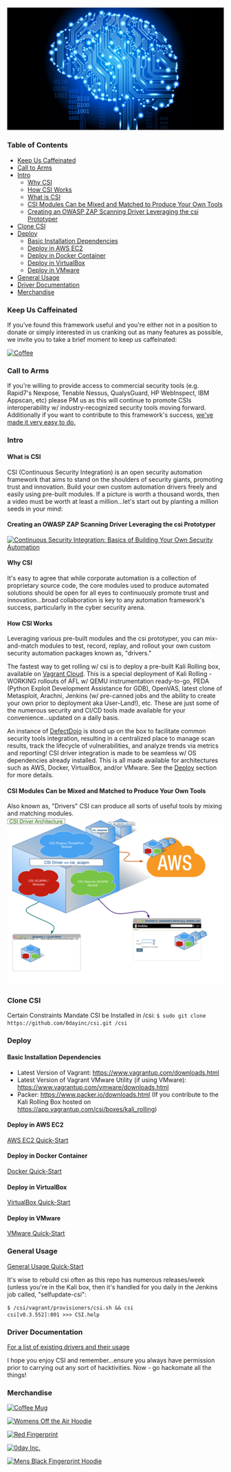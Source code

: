 ![CSI](https://github.com/0dayinc/csi/blob/master/documentation/virtualbox-gui_wallpaper.jpg)

### **Table of Contents** ###
- [Keep Us Caffeinated](#keep-us-caffeinated)
- [Call to Arms](#call-to-arms)
- [Intro](#intro)
  * [Why CSI](#why-csi)
  * [How CSI Works](#how-csi-works)
  * [What is CSI](#what-is-csi)
  * [CSI Modules Can be Mixed and Matched to Produce Your Own Tools](#csi-modules-can-be-mixed-and-matched-to-produce-your-own-tools)
  * [Creating an OWASP ZAP Scanning Driver Leveraging the csi Prototyper](#creating-an-owasp-zap-scanning-driver-leveraging-the-csi-prototyper)
- [Clone CSI](#clone-csi)
- [Deploy](#deploy)
  * [Basic Installation Dependencies](#basic-installation-dependencies)
  * [Deploy in AWS EC2](#deploy-in-aws-ec2)
  * [Deploy in Docker Container](#deploy-in-docker-container)
  * [Deploy in VirtualBox](#deploy-in-virtualbox)
  * [Deploy in VMware](#deploy-in-vmware)
- [General Usage](#general-usage)
- [Driver Documentation](#driver-documentation)
- [Merchandise](#merchandise)


### **Keep Us Caffeinated** ###
If you've found this framework useful and you're either not in a position to donate or simply interested in us cranking out as many features as possible, we invite you to take a brief moment to keep us caffeinated:

[![Coffee](https://www.buymeacoffee.com/assets/img/custom_images/orange_img.png)](https://buymeacoff.ee/0dayinc)

### **Call to Arms** ###
If you're willing to provide access to commercial security tools (e.g. Rapid7's Nexpose, Tenable Nessus, QualysGuard, HP WebInspect, IBM Appscan, etc) please PM us as this will continue to promote CSIs interoperability w/ industry-recognized security tools moving forward.  Additionally if you want to contribute to this framework's success, [we've made it very easy to do.](https://cash.me/$fundcsi)


### **Intro** ###
#### **What is CSI** ####
CSI (Continuous Security Integration) is an open security automation framework that aims to stand on the shoulders of security giants, promoting trust and innovation.  Build your own custom automation drivers freely and easily using pre-built modules.  If a picture is worth a thousand words, then a video must be worth at least a million...let's start out by planting a million seeds in your mind:

#### **Creating an OWASP ZAP Scanning Driver Leveraging the csi Prototyper** ####
[![Continuous Security Integration: Basics of Building Your Own Security Automation ](https://i.ytimg.com/vi/MLSqd5F-Bjw/0.jpg)](https://youtu.be/MLSqd5F-Bjw)

#### **Why CSI** ####
It's easy to agree that while corporate automation is a collection of proprietary source code, the core modules used to produce automated solutions should be open for all eyes to continuously promote trust and innovation...broad collaboration is key to any automation framework's success, particularly in the cyber security arena.  

#### **How CSI Works** ####
Leveraging various pre-built modules and the csi prototyper, you can mix-and-match modules to test, record, replay, and rollout your own custom security automation packages known as, "drivers."  

The fastest way to get rolling w/ csi is to deploy a pre-built Kali Rolling box, available on [Vagrant Cloud](https://app.vagrantup.com/csi/boxes/kali_rolling).  This is a special deployment of Kali Rolling - WORKING rollouts of AFL w/ QEMU instrumentation ready-to-go, PEDA (Python Exploit Development Assistance for GDB), OpenVAS, latest clone of Metasploit, Arachni, Jenkins (w/ pre-canned jobs and the ability to create your own prior to deployment aka User-Land!), etc.  These are just some of the numerous security and CI/CD tools made available for your convenience...updated on a daily basis.  

An instance of [DefectDojo](http://defectdojo.readthedocs.io/en/latest/) is stood up on the box to facilitate common security tools integration, resulting in a centralized place to manage scan results, track the lifecycle of vulnerabilities, and analyze trends via metrics and reporting!  CSI driver integration is made to be seamless w/ OS dependencies already installed.  This is all made available for architectures such as AWS, Docker, VirtualBox, and/or VMware.  See the [Deploy](#deploy) section for more details.

#### **CSI Modules Can be Mixed and Matched to Produce Your Own Tools** ####
Also known as, "Drivers" CSI can produce all sorts of useful tools by mixing and matching modules.
![CSI](https://github.com/0dayinc/csi/blob/master/documentation/CSI_Driver_Arch.png)



### **Clone CSI** ###
Certain Constraints Mandate CSI be Installed in /csi:
 `$ sudo git clone https://github.com/0dayinc/csi.git /csi`



### **Deploy** ###
#### **Basic Installation Dependencies** ###
- Latest Version of Vagrant: https://www.vagrantup.com/downloads.html
- Latest Version of Vagrant VMware Utility (if using VMware): https://www.vagrantup.com/vmware/downloads.html
- Packer: https://www.packer.io/downloads.html (If you contribute to the Kali Rolling Box hosted on https://app.vagrantup.com/csi/boxes/kali_rolling)

#### **Deploy in AWS EC2** ####
[AWS EC2 Quick-Start](https://github.com/0dayinc/csi/wiki/Deploy-CSI-in-AWS-EC2-on-Top-of-Kali-Rolling)



#### **Deploy in Docker Container** ####
[Docker Quick-Start](https://github.com/0dayinc/csi/wiki/Deploy-CSI-in-Docker-Container)


#### **Deploy in VirtualBox** ####
[VirtualBox Quick-Start](https://github.com/0dayinc/csi/wiki/Deploy-CSI-in-VirtualBox-on-Top-of-Kali-Rolling)
  

#### **Deploy in VMware** ####
[VMware Quick-Start](https://github.com/0dayinc/csi/wiki/Deploy-CSI-in-VMware-on-Top-of-Kali-Rolling)



### **General Usage** ###
[General Usage Quick-Start](https://github.com/0dayinc/csi/wiki/General-CSI-Usage)

It's wise to rebuild csi often as this repo has numerous releases/week (unless you're in the Kali box, then it's handled for you daily in the Jenkins job called, "selfupdate-csi":
  ```
  $ /csi/vagrant/provisioners/csi.sh && csi
  csi[v0.3.552]:001 >>> CSI.help
  ```


### **Driver Documentation** ###
[For a list of existing drivers and their usage](https://github.com/0dayinc/csi/wiki/CSI-Driver-Documentation)



I hope you enjoy CSI and remember...ensure you always have permission prior to carrying out any sort of hacktivities.  Now - go hackomate all the things!

### **Merchandise** ###

[![Coffee Mug](https://image.spreadshirtmedia.com/image-server/v1/products/T949A2PA1998PT25X7Y0D1020472684FS8982/views/3,width=650,height=650,appearanceId=2,backgroundColor=f6f6f6,crop=detail,modelId=1333,version=1546851285/https0dayinccom.jpg)](https://shop.spreadshirt.com/0day/redfingerprint-A5c3e49cd1cbf3a0b9596ae58?productType=949&appearance=2&size=29)

[![Womens Off the Air Hoodie](https://image.spreadshirtmedia.com/image-server/v1/products/T444A2PA801PT17X165Y17D1020472921FS3041/views/1,width=650,height=650,appearanceId=2,backgroundColor=f6f6f6/off-the-air.jpg)](https://shop.spreadshirt.com/0day/offtheair-A5c3e4bfc1cbf3a0b9597aca9?productType=444&appearance=2)

[![Red Fingerprint](https://image.spreadshirtmedia.com/image-server/v1/products/T803A2PA1648PT26X47Y0D1020472684FS6537/views/1,width=650,height=650,appearanceId=2/https0dayinccom.jpg)](https://shop.spreadshirt.com/0day/redfingerprint-A5c3e49cd1cbf3a0b9596ae58?productType=803&appearance=2&size=29)

[![0day Inc.](https://image.spreadshirtmedia.com/image-server/v1/products/T951A70PA3076PT17X0Y73D1020472680FS8515/views/1,width=650,height=650,appearanceId=70/https0dayinccom.jpg)](https://shop.spreadshirt.com/0day/0dayinc-A5c3e498cf937643162a01b5f?productType=951&appearance=70)

[![Mens Black Fingerprint Hoodie](https://image.spreadshirtmedia.com/image-server/v1/products/T111A2PA3208PT17X169Y51D1020472728FS6268/views/1,width=650,height=650,appearanceId=2/https0dayinccom.jpg)](https://shop.spreadshirt.com/0day/blackfingerprint-A5c3e49db1cbf3a0b9596b4d0?productType=111&appearance=2)
